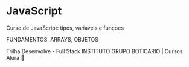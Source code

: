 # JavaScript

Curso de JavaScript: tipos, variaveis e funcoes

FUNDAMENTOS, ARRAYS, OBJETOS

Trilha Desenvolve - Full Stack INSTITUTO GRUPO BOTICARIO | Cursos Alura 🚀
